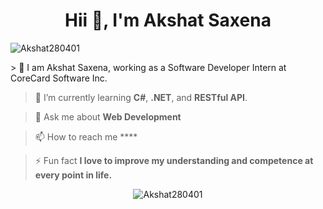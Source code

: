 <h1 align="center">Hii 👋, I'm Akshat Saxena</h1> <p align="left"> 
  
<img src="https://komarev.com/ghpvc/?username=Akshat280401&label=Profile%20views&color=0e75b6&style=flat" alt="Akshat280401" /> 

</p> > 👀 I am Akshat Saxena, working as a Software Developer Intern at CoreCard Software Inc. 

> 🌱 I’m currently learning **C#**, **.NET**, and **RESTful API**.

> 💬 Ask me about **Web Development**

> 📫 How to reach me ****

> ⚡ Fun fact **I love to improve my understanding and competence at every point in life.**

<p align="center"> <img src="https://github-readme-streak-stats.herokuapp.com/?user=Akshat280401&" alt="Akshat280401" /> </p>
